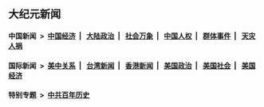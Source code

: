 ## 大纪元新闻

#### 中国新闻 &nbsp;>&nbsp; [中国经济](indexes/ncid283/README.md?04070845) &nbsp;| &nbsp; [大陆政治](indexes/ncid277/README.md?04070845) &nbsp;| &nbsp; [社会万象](indexes/ncid282/README.md?04070845) &nbsp;| &nbsp; [中国人权](indexes/ncid278/README.md?04070845) &nbsp;| &nbsp; [群体事件](indexes/ncid279/README.md?04070845) &nbsp;| &nbsp; [天灾人祸](indexes/ncid280/README.md?04070845)

#### 国际新闻 &nbsp;>&nbsp; [美中关系](indexes/nf1412576/README.md?04070845) &nbsp;| &nbsp; [台湾新闻](indexes/ncid1349361/README.md?04070845) &nbsp;| &nbsp; [香港新闻](indexes/ncid1349362/README.md?04070845) &nbsp;| &nbsp; [美国政治](indexes/ncid1078159/README.md?04070845) &nbsp;| &nbsp; [美国社会](indexes/ncid1078160/README.md?04070845) &nbsp;| &nbsp; [美国经济](indexes/ncid1078158/README.md?04070845)

#### 特别专题 &nbsp;>&nbsp; [中共百年历史](https://github.com/epoch-news/epoch-special/blob/master/README.md?04070845)  
